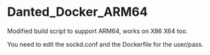 # Danted_Docker_ARM64

Modified build script to support ARM64, works on X86 X64 too.

You need to edit the sockd.conf and the Dockerfile for the user/pass.
